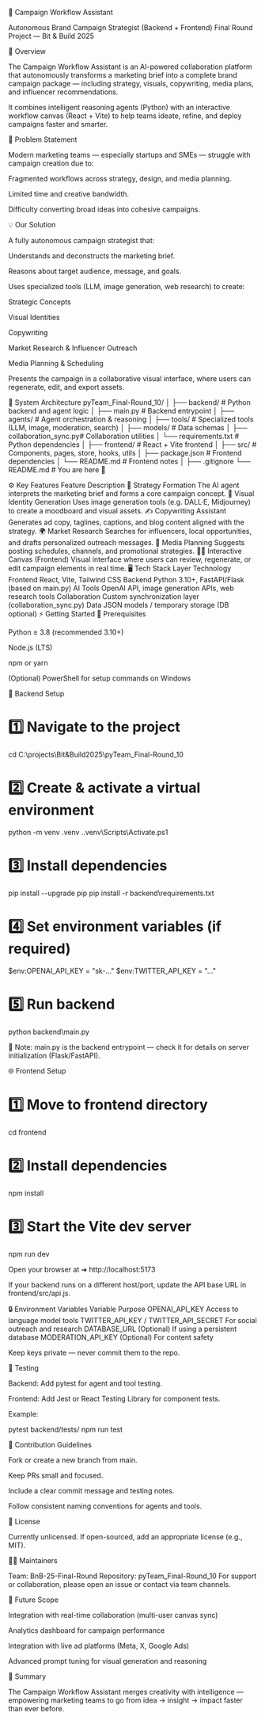 🧠 Campaign Workflow Assistant

Autonomous Brand Campaign Strategist (Backend + Frontend)
Final Round Project — Bit & Build 2025

🚀 Overview

The Campaign Workflow Assistant is an AI-powered collaboration platform that autonomously transforms a marketing brief into a complete brand campaign package — including strategy, visuals, copywriting, media plans, and influencer recommendations.

It combines intelligent reasoning agents (Python) with an interactive workflow canvas (React + Vite) to help teams ideate, refine, and deploy campaigns faster and smarter.

🎯 Problem Statement

Modern marketing teams — especially startups and SMEs — struggle with campaign creation due to:

Fragmented workflows across strategy, design, and media planning.

Limited time and creative bandwidth.

Difficulty converting broad ideas into cohesive campaigns.

💡 Our Solution

A fully autonomous campaign strategist that:

Understands and deconstructs the marketing brief.

Reasons about target audience, message, and goals.

Uses specialized tools (LLM, image generation, web research) to create:

Strategic Concepts

Visual Identities

Copywriting

Market Research & Influencer Outreach

Media Planning & Scheduling

Presents the campaign in a collaborative visual interface, where users can regenerate, edit, and export assets.

🧩 System Architecture
pyTeam_Final-Round_10/
│
├── backend/                 # Python backend and agent logic
│   ├── main.py              # Backend entrypoint
│   ├── agents/              # Agent orchestration & reasoning
│   ├── tools/               # Specialized tools (LLM, image, moderation, search)
│   ├── models/              # Data schemas
│   ├── collaboration_sync.py# Collaboration utilities
│   └── requirements.txt     # Python dependencies
│
├── frontend/                # React + Vite frontend
│   ├── src/                 # Components, pages, store, hooks, utils
│   ├── package.json         # Frontend dependencies
│   └── README.md            # Frontend notes
│
├── .gitignore
└── README.md                # You are here 🚀

⚙️ Key Features
Feature	Description
🧭 Strategy Formation	The AI agent interprets the marketing brief and forms a core campaign concept.
🎨 Visual Identity Generation	Uses image generation tools (e.g. DALL·E, Midjourney) to create a moodboard and visual assets.
✍️ Copywriting Assistant	Generates ad copy, taglines, captions, and blog content aligned with the strategy.
🌍 Market Research	Searches for influencers, local opportunities, and drafts personalized outreach messages.
📅 Media Planning	Suggests posting schedules, channels, and promotional strategies.
🧑‍💻 Interactive Canvas (Frontend)	Visual interface where users can review, regenerate, or edit campaign elements in real time.
🖥️ Tech Stack
Layer	Technology
Frontend	React, Vite, Tailwind CSS
Backend	Python 3.10+, FastAPI/Flask (based on main.py)
AI Tools	OpenAI API, image generation APIs, web research tools
Collaboration	Custom synchronization layer (collaboration_sync.py)
Data	JSON models / temporary storage (DB optional)
⚡ Getting Started
🧱 Prerequisites

Python ≥ 3.8 (recommended 3.10+)

Node.js (LTS)

npm or yarn

(Optional) PowerShell for setup commands on Windows

🧠 Backend Setup
# 1️⃣ Navigate to the project
cd C:\projects\Bit&Build2025\pyTeam_Final-Round_10

# 2️⃣ Create & activate a virtual environment
python -m venv .venv
.\.venv\Scripts\Activate.ps1

# 3️⃣ Install dependencies
pip install --upgrade pip
pip install -r backend\requirements.txt

# 4️⃣ Set environment variables (if required)
$env:OPENAI_API_KEY = "sk-..."
$env:TWITTER_API_KEY = "..."

# 5️⃣ Run backend
python backend\main.py


📝 Note:
main.py is the backend entrypoint — check it for details on server initialization (Flask/FastAPI).

🌐 Frontend Setup
# 1️⃣ Move to frontend directory
cd frontend

# 2️⃣ Install dependencies
npm install

# 3️⃣ Start the Vite dev server
npm run dev


Open your browser at ➜ http://localhost:5173

If your backend runs on a different host/port, update the API base URL in frontend/src/api.js.

🔒 Environment Variables
Variable	Purpose
OPENAI_API_KEY	Access to language model tools
TWITTER_API_KEY / TWITTER_API_SECRET	For social outreach and research
DATABASE_URL	(Optional) If using a persistent database
MODERATION_API_KEY	(Optional) For content safety

Keep keys private — never commit them to the repo.

🧪 Testing

Backend: Add pytest for agent and tool testing.

Frontend: Add Jest or React Testing Library for component tests.

Example:

pytest backend/tests/
npm run test

🤝 Contribution Guidelines

Fork or create a new branch from main.

Keep PRs small and focused.

Include a clear commit message and testing notes.

Follow consistent naming conventions for agents and tools.

📜 License

Currently unlicensed.
If open-sourced, add an appropriate license (e.g., MIT).

🧑‍💼 Maintainers

Team: BnB-25-Final-Round
Repository: pyTeam_Final-Round_10
For support or collaboration, please open an issue or contact via team channels.

🌟 Future Scope

Integration with real-time collaboration (multi-user canvas sync)

Analytics dashboard for campaign performance

Integration with live ad platforms (Meta, X, Google Ads)

Advanced prompt tuning for visual generation and reasoning

🏁 Summary

The Campaign Workflow Assistant merges creativity with intelligence — empowering marketing teams to go from idea → insight → impact faster than ever before.